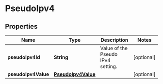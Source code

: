 # PseudoIpv4

## Properties
Name | Type | Description | Notes
------------ | ------------- | ------------- | -------------
**pseudoIpv4Id** | **String** | Value of the Pseudo IPv4 setting. |  [optional]
**pseudoIpv4Value** | [**PseudoIpv4Value**](PseudoIpv4Value.md) |  |  [optional]
